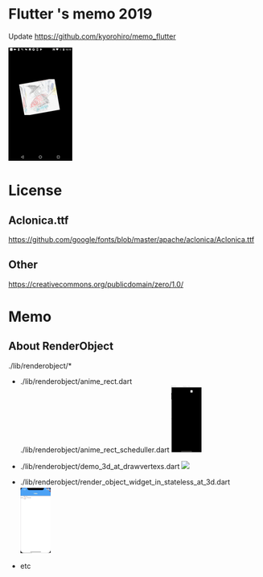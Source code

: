 # Flutter 's memo 2019

Update https://github.com/kyorohiro/memo_flutter

![SampleImage](demo.gif "Sample")

# License
## Aclonica.ttf
https://github.com/google/fonts/blob/master/apache/aclonica/Aclonica.ttf

## Other
https://creativecommons.org/publicdomain/zero/1.0/


# Memo
## About RenderObject
./lib/renderobject/*

- ./lib/renderobject/anime_rect.dart  ./lib/renderobject/anime_rect_scheduller.dart
![](doc_assets/renderobject.anim_rect.gif)

- ./lib/renderobject/demo_3d_at_drawvertexs.dart
![](doc_assets/demo_3d_at_drawvertexs.gif)

- ./lib/renderobject/render_object_widget_in_stateless_at_3d.dart
![](doc_assets/renderobject_render_object_widget_in_stateless_at_3d.gif)

- etc


